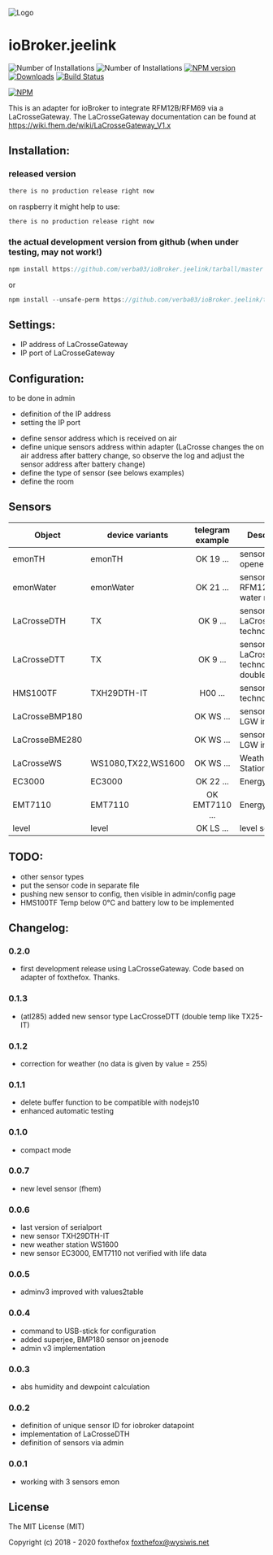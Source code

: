 ![Logo](admin/jeelab_logo.png)
# ioBroker.jeelink
![Number of Installations](http://iobroker.live/badges/jeelink-installed.svg) ![Number of Installations](http://iobroker.live/badges/jeelink-stable.svg) [![NPM version](http://img.shields.io/npm/v/iobroker.jeelink.svg)](https://www.npmjs.com/package/iobroker.jeelink)
[![Downloads](https://img.shields.io/npm/dm/iobroker.jeelink.svg)](https://www.npmjs.com/package/iobroker.jeelink)
[![Build Status](https://travis-ci.org/foxthefox/ioBroker.jeelink.svg?branch=master)](https://travis-ci.org/foxthefox/ioBroker.jeelink)

[![NPM](https://nodei.co/npm/iobroker.jeelink.png?downloads=true)](https://nodei.co/npm/iobroker.jeelink/)

This is an adapter for ioBroker to integrate RFM12B/RFM69 via a LaCrosseGateway.
The LaCrosseGateway documentation can be found at https://wiki.fhem.de/wiki/LaCrosseGateway_V1.x

## Installation:
### released version
```javascript
there is no production release right now
```
on raspberry it might help to use:
```javascript
there is no production release right now
 ```
### the actual development version from github (when under testing, may not work!)
```javascript
npm install https://github.com/verba03/ioBroker.jeelink/tarball/master --production
```
or
```javascript
npm install --unsafe-perm https://github.com/verba03/ioBroker.jeelink/tarball/master --production
```
## Settings:
- IP address of LaCrosseGateway
- IP port of LaCrosseGateway

## Configuration:
to be done in admin
* definition of the IP address
* setting the IP port
- define sensor address which is received on air
- define unique sensors address within adapter (LaCrosse changes the on air address after battery change, so observe the log and adjust the sensor address after battery change)
- define the type of sensor (see belows examples)
- define the room

## Sensors
|Object|device variants|telegram example|Description|
|--------|-------|:-:|--------|
|emonTH|emonTH|OK 19 ...|sensor from openenergy.org|
|emonWater|emonWater|OK 21 ... |sensor with RFM12B for water metering|
|LaCrosseDTH |TX|OK 9 ... |sensors from LaCrosse, technoline|
|LaCrosseDTT |TX|OK 9 ... |sensors from LaCrosse, technoline double temp|
|HMS100TF |TXH29DTH-IT|H00 ... |sensors technoline|
|LaCrosseBMP180||OK WS ... |sensor mod, LGW internal|
|LaCrosseBME280||OK WS ... |sensor mod, LGW internal|
|LaCrosseWS|WS1080,TX22,WS1600|OK WS ... |Weather Station|
|EC3000|EC3000|OK 22 ... |Energy Meter|
|EMT7110|EMT7110|OK EMT7110 ... |Energy Meter|
|level|level|OK LS ... |level sensor|

## TODO:
* other sensor types
* put the sensor code in separate file
* pushing new sensor to config, then visible in admin/config page
* HMS100TF Temp below 0°C and battery low to be implemented


## Changelog:
### 0.2.0
* first development release using LaCrosseGateway. Code based on adapter of foxthefox. Thanks.

### 0.1.3
* (atl285) added new sensor type LacCrosseDTT (double temp like TX25-IT)

### 0.1.2
* correction for weather (no data is given by value = 255)

### 0.1.1
* delete buffer function to be compatible with nodejs10
* enhanced automatic testing

### 0.1.0
* compact mode

### 0.0.7
* new level sensor (fhem)

### 0.0.6
* last version of serialport
* new sensor TXH29DTH-IT
* new weather station WS1600
* new sensor EC3000, EMT7110 not verified with life data

### 0.0.5
* adminv3 improved with values2table

### 0.0.4
* command to USB-stick for configuration
* added superjee, BMP180 sensor on jeenode
* admin v3 implementation

### 0.0.3
* abs humidity and dewpoint calculation

### 0.0.2
* definition of unique sensor ID for iobroker datapoint
* implementation of LaCrosseDTH
* definition of sensors via admin

### 0.0.1
* working with 3 sensors emon

## License

The MIT License (MIT)

Copyright (c) 2018 - 2020 foxthefox <foxthefox@wysiwis.net>
